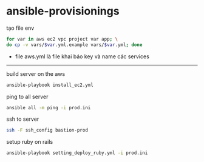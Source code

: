 # ansible-provisionings

tạo file env
```bash
for var in aws ec2 vpc project var app; \
do cp -v vars/$var.yml.example vars/$var.yml; done
```
- file aws.yml là file khai báo key và name các services
***
build server on the aws
```bash
ansible-playbook install_ec2.yml
```

ping to all server
```bash
ansible all -m ping -i prod.ini
```

ssh to server
```bash
ssh -F ssh_config bastion-prod
```

setup ruby on rails
```bash
ansible-playbook setting_deploy_ruby.yml -i prod.ini
```
